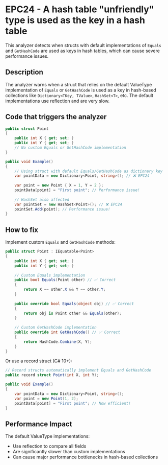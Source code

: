 # EPC24 - A hash table "unfriendly" type is used as the key in a hash table

This analyzer detects when structs with default implementations of `Equals` and `GetHashCode` are used as keys in hash tables, which can cause severe performance issues.

## Description

The analyzer warns when a struct that relies on the default ValueType implementation of `Equals` or `GetHashCode` is used as a key in hash-based collections like `Dictionary<TKey, TValue>`, `HashSet<T>`, etc. The default implementations use reflection and are very slow.

## Code that triggers the analyzer

```csharp
public struct Point
{
    public int X { get; set; }
    public int Y { get; set; }
    // No custom Equals or GetHashCode implementation
}

public void Example()
{
    // Using struct with default Equals/GetHashCode as dictionary key
    var pointData = new Dictionary<Point, string>(); // ❌ EPC24
    
    var point = new Point { X = 1, Y = 2 };
    pointData[point] = "First point"; // Performance issue!
    
    // HashSet also affected
    var pointSet = new HashSet<Point>(); // ❌ EPC24
    pointSet.Add(point); // Performance issue!
}
```

## How to fix

Implement custom `Equals` and `GetHashCode` methods:

```csharp
public struct Point : IEquatable<Point>
{
    public int X { get; set; }
    public int Y { get; set; }
    
    // Custom Equals implementation
    public bool Equals(Point other) // ✅ Correct
    {
        return X == other.X && Y == other.Y;
    }
    
    public override bool Equals(object obj) // ✅ Correct
    {
        return obj is Point other && Equals(other);
    }
    
    // Custom GetHashCode implementation
    public override int GetHashCode() // ✅ Correct
    {
        return HashCode.Combine(X, Y);
    }
}
```

Or use a record struct (C# 10+):

```csharp
// Record structs automatically implement Equals and GetHashCode
public record struct Point(int X, int Y);

public void Example()
{
    var pointData = new Dictionary<Point, string>();
    var point = new Point(1, 2);
    pointData[point] = "First point"; // Now efficient!
}
```

## Performance Impact

The default ValueType implementations:
- Use reflection to compare all fields
- Are significantly slower than custom implementations
- Can cause major performance bottlenecks in hash-based collections
